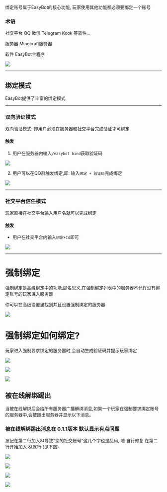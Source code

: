 
绑定账号属于EasyBot的核心功能, 玩家使用其他功能都必须要绑定一个账号


### 术语

社交平台 QQ 微信 Telegram Kook 等软件...

服务器 Minecraft服务器

软件 EasyBot主程序

![](./attachments/绑定账号_001.png)

---

## 绑定模式

EasyBot提供了丰富的绑定模式

---

### 双向验证模式

双向验证模式: 即用户必须在服务器和社交平台完成验证才可绑定

#### 触发

1. 用户在服务器内输入`/easybot bind`获取验证码

![](./attachments/绑定账号_002.png)

2. 用户可以在QQ群触发绑定,即: 输入`绑定 + 验证码`完成绑定

![](./attachments/绑定账号_003.png)

---

### 社交平台信任模式

玩家直接在社交平台输入用户名就可以完成绑定

#### 触发

* 用户在社交平台内输入`绑定+Id`即可

![](./attachments/绑定账号_004.png)

---

# 强制绑定

强制绑定是高级绑定中的功能,顾名思义,在强制绑定列表中的服务器不允许没有绑定账号的玩家进入服务器

你可以在高级设置里找到并且设置强制绑定的服务器

![](./attachments/绑定账号_005.png)

# 强制绑定如何绑定?

玩家进入强制要求绑定的服务器时,会自动生成验证码并提示玩家绑定

![](./attachments/绑定账号_006.png)

![](./attachments/绑定账号_007.png)

![](./attachments/绑定账号_008.png)

## 被在线解绑踢出

当被在线解绑后会给所有服务器广播解绑消息,如果一个玩家在强制要求绑定账号的服务器中,会被踢出服务器并显示以下消息。

### 被在线解绑踢出消息在 0.1.1版本 默认显示有点问题

忘记在第二行加入&f导致"您的社交账号"这几个字也是乱码, 嗯 自行修复 在第二行开始加入 &f就行 (见下图)

![](./attachments/绑定账号_009.png)

![](./attachments/绑定账号_010.png)

![](./attachments/绑定账号_011.png)

![](./attachments/绑定账号_012.png)